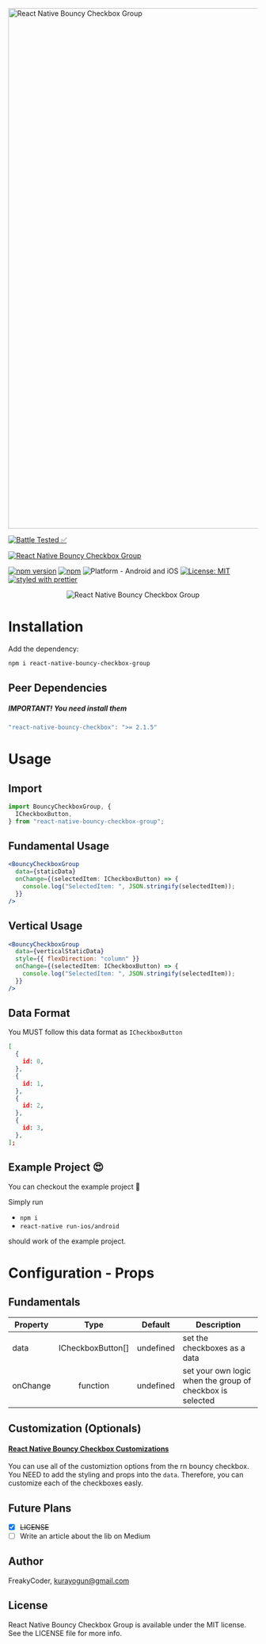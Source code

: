 <img alt="React Native Bouncy Checkbox Group" src="assets/logo.png" width="1050"/>

[![Battle Tested ✅](https://img.shields.io/badge/-Battle--Tested%20%E2%9C%85-03666e?style=for-the-badge)](https://github.com/WrathChaos/react-native-bouncy-checkbox-group)

[![React Native Bouncy Checkbox Group](https://img.shields.io/badge/-Extremely%20easy%20to%20create%20a%20React%20Native%20Component%20Library%20with%20both%20Stateful%20and%20Functional%20Component%20Examples-orange?style=for-the-badge)](https://github.com/WrathChaos/react-native-bouncy-checkbox-group)

[![npm version](https://img.shields.io/npm/v/react-native-bouncy-checkbox-group.svg?style=for-the-badge)](https://www.npmjs.com/package/react-native-bouncy-checkbox-group)
[![npm](https://img.shields.io/npm/dt/react-native-bouncy-checkbox-group.svg?style=for-the-badge)](https://www.npmjs.com/package/react-native-bouncy-checkbox-group)
![Platform - Android and iOS](https://img.shields.io/badge/platform-Android%20%7C%20iOS-blue.svg?style=for-the-badge)
[![License: MIT](https://img.shields.io/badge/License-MIT-green.svg?style=for-the-badge)](https://opensource.org/licenses/MIT)
[![styled with prettier](https://img.shields.io/badge/styled_with-prettier-ff69b4.svg?style=for-the-badge)](https://github.com/prettier/prettier)

<p align="center">
  <img alt="React Native Bouncy Checkbox Group"
        src="assets/Screenshots/react-native-bouncy-checkbox-group.png.gif" />
</p>

# Installation

Add the dependency:

```bash
npm i react-native-bouncy-checkbox-group
```

## Peer Dependencies

<h5><i>IMPORTANT! You need install them</i></h5>

```js
"react-native-bouncy-checkbox": ">= 2.1.5"
```

# Usage

## Import

```jsx
import BouncyCheckboxGroup, {
  ICheckboxButton,
} from "react-native-bouncy-checkbox-group";
```

## Fundamental Usage

```jsx
<BouncyCheckboxGroup
  data={staticData}
  onChange={(selectedItem: ICheckboxButton) => {
    console.log("SelectedItem: ", JSON.stringify(selectedItem));
  }}
/>
```

## Vertical Usage

```jsx
<BouncyCheckboxGroup
  data={verticalStaticData}
  style={{ flexDirection: "column" }}
  onChange={(selectedItem: ICheckboxButton) => {
    console.log("SelectedItem: ", JSON.stringify(selectedItem));
  }}
/>
```

## Data Format

You MUST follow this data format as `ICheckboxButton`

```json
[
  {
    id: 0,
  },
  {
    id: 1,
  },
  {
    id: 2,
  },
  {
    id: 3,
  },
];
```

## Example Project 😍

You can checkout the example project 🥰

Simply run

- `npm i`
- `react-native run-ios/android`

should work of the example project.

# Configuration - Props

## Fundamentals

| Property |       Type        |  Default  | Description                                               |
| -------- | :---------------: | :-------: | --------------------------------------------------------- |
| data     | ICheckboxButton[] | undefined | set the checkboxes as a data                              |
| onChange |     function      | undefined | set your own logic when the group of checkbox is selected |

## Customization (Optionals)

#### [React Native Bouncy Checkbox Customizations](https://github.com/WrathChaos/react-native-bouncy-checkbox#configuration---props)

You can use all of the customiztion options from the rn bouncy checkbox. You NEED to add the styling and props into the `data`. Therefore, you can customize each of the checkboxes easly.

## Future Plans

- [x] ~~LICENSE~~
- [ ] Write an article about the lib on Medium

## Author

FreakyCoder, kurayogun@gmail.com

## License

React Native Bouncy Checkbox Group is available under the MIT license. See the LICENSE file for more info.
